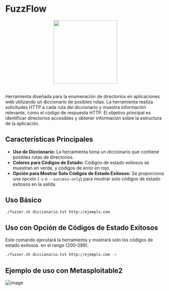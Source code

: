 # FuzzFlow

<div align="center"><img src="https://github.com/0xju4ncaa/FuzzFlow/assets/130152767/22f95c36-b5a9-4630-9310-4c52b9fd4496" width="200px"></div><br>

Herramienta diseñada para la enumeración de directorios en aplicaciones web utilizando un diccionario de posibles rutas. La herramienta realiza solicitudes HTTP a cada ruta del diccionario y muestra información relevante, como el código de respuesta HTTP. El objetivo principal es identificar directorios accesibles y obtener información sobre la estructura de la aplicación.

## Características Principales
- **Uso de Diccionario:** La herramienta toma un diccionario que contiene posibles rutas de directorios.
- **Colores para Códigos de Estado:** Códigos de estado exitosos se muestran en verde, y códigos de error en rojo.
- **Opción para Mostrar Solo Códigos de Estado Exitosos:** Se proporciona una opción
(`-s` o `--success-only`) para mostrar solo códigos de estado exitosos en la salida.

## Uso Básico
```bash
./fuzzer.sh diccionario.txt http://ejemplo.com
```

## Uso con Opción de Códigos de Estado Exitosos
Este comando ejecutará la herramienta y mostrará solo los códigos de estado exitosos. en el rango (200-299).
```bash
./fuzzer.sh diccionario.txt http://ejemplo.com -s
```
## Ejemplo de uso con Metasploitable2
![image](https://github.com/0xju4ncaa/FuzzFlow/assets/130152767/03418008-b2ec-4b4c-83b4-bd6247d6e76d)
